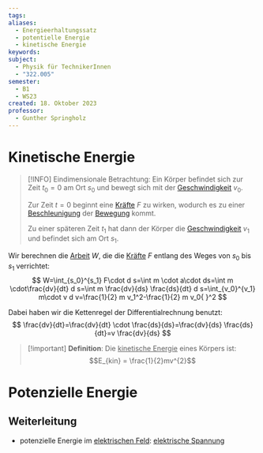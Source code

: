 ```yaml
---
tags: 
aliases:
  - Energieerhaltungssatz
  - potentielle Energie
  - kinetische Energie
keywords: 
subject:
  - Physik für TechnikerInnen
  - "322.005"
semester:
  - B1
  - WS23
created: 18. Oktober 2023
professor:
  - Gunther Springholz
---
```

 

# Kinetische Energie

> [!INFO] Eindimensionale Betrachtung:
> Ein Körper befindet sich zur Zeit $t_{0}=0$ am Ort $s_{0}$ und bewegt sich mit der [Geschwindigkeit](Kinematik.md) $v_{0}$.
> 
> Zur Zeit $t=0$ beginnt eine [Kräfte](Kräfte.md) $F$ zu wirken, wodurch es zu einer [Beschleunigung](Kinematik.md) der [Bewegung](Kinematik.md) kommt.
> 
> Zu einer späteren Zeit $t_{1}$ hat dann der Körper die [Geschwindigkeit](Kinematik.md) $v_{1}$ und befindet sich am Ort $s_{1}$.


Wir berechnen die [Arbeit](Mechanische%20Arbeit.md) $W$, die die [Kräfte](Kräfte.md) $F$ entlang des Weges von $s_0$ bis $s_1$ verrichtet:
$$
W=\int_{s_0}^{s_1} F\cdot d s=\int m \cdot a\cdot ds=\int m \cdot\frac{dv}{dt} d s=\int m \frac{dv}{ds} \frac{ds}{dt} d s=\int_{v_0}^{v_1} m\cdot v d v=\frac{1}{2} m v_1^2-\frac{1}{2} m v_0{ }^2
$$

Dabei haben wir die Kettenregel der Differentialrechnung benutzt:
$$
\frac{dv}{dt}=\frac{dv}{dt} \cdot \frac{ds}{ds}=\frac{dv}{ds} \frac{ds}{dt}=v \frac{dv}{ds}
$$

> [!important] **Definition**: Die <u>kinetische Energie</u>
> eines Körpers ist:
> $$E_{kin} = \frac{1}{2}mv^{2}$$

# Potenzielle Energie

## Weiterleitung

- potenzielle Energie im [elektrischen Feld](../Elektrotechnik/elektrisches%20Feld.md): [elektrische Spannung](../Elektrotechnik/elektrische%20Spannung.md)
